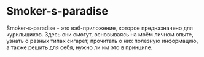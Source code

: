 # Smoker-s-paradise

Smoker-s-paradise - это вэб-приложение, которое предназначено для курильщиков. Здесь они смогут, основываясь на моём личном опыте, узнать о разных типах сигарет, прочитать о них полезную информацию, а также решить для себя, нужно ли им это в принципе.
